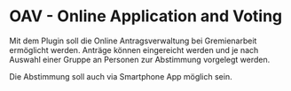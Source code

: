 # OAV - Online Application and Voting


Mit dem Plugin soll die Online Antragsverwaltung bei Gremienarbeit ermöglicht 
werden. Anträge können eingereicht werden und je nach Auswahl einer Gruppe an
Personen zur Abstimmung vorgelegt werden.

Die Abstimmung soll auch via Smartphone App möglich sein.


